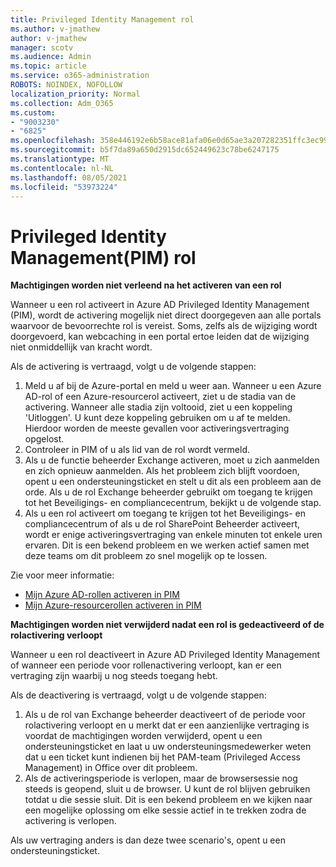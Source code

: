 ```yaml
---
title: Privileged Identity Management rol
ms.author: v-jmathew
author: v-jmathew
manager: scotv
ms.audience: Admin
ms.topic: article
ms.service: o365-administration
ROBOTS: NOINDEX, NOFOLLOW
localization_priority: Normal
ms.collection: Adm_O365
ms.custom:
- "9003230"
- "6825"
ms.openlocfilehash: 358e446192e6b58ace81afa06e0d65ae3a207282351ffc3ec9975a24779951fb
ms.sourcegitcommit: b5f7da89a650d2915dc652449623c78be6247175
ms.translationtype: MT
ms.contentlocale: nl-NL
ms.lasthandoff: 08/05/2021
ms.locfileid: "53973224"
---
```

# <a name="privileged-identity-managementpim-role"></a>Privileged Identity Management(PIM) rol

**Machtigingen worden niet verleend na het activeren van een rol**

Wanneer u een rol activeert in Azure AD Privileged Identity Management (PIM), wordt de activering mogelijk niet direct doorgegeven aan alle portals waarvoor de bevoorrechte rol is vereist. Soms, zelfs als de wijziging wordt doorgevoerd, kan webcaching in een portal ertoe leiden dat de wijziging niet onmiddellijk van kracht wordt.

Als de activering is vertraagd, volgt u de volgende stappen:

1. Meld u af bij de Azure-portal en meld u weer aan. Wanneer u een Azure AD-rol of een Azure-resourcerol activeert, ziet u de stadia van de activering. Wanneer alle stadia zijn voltooid, ziet u een koppeling 'Uitloggen'. U kunt deze koppeling gebruiken om u af te melden. Hierdoor worden de meeste gevallen voor activeringsvertraging opgelost.
2. Controleer in PIM of u als lid van de rol wordt vermeld.
3. Als u de functie beheerder Exchange activeren, moet u zich aanmelden en zich opnieuw aanmelden. Als het probleem zich blijft voordoen, opent u een ondersteuningsticket en stelt u dit als een probleem aan de orde. Als u de rol Exchange beheerder gebruikt om toegang te krijgen tot het Beveiligings- en compliancecentrum, bekijkt u de volgende stap.
4. Als u een rol activeert om toegang te krijgen tot het Beveiligings- en compliancecentrum of als u de rol SharePoint Beheerder activeert, wordt er enige activeringsvertraging van enkele minuten tot enkele uren ervaren. Dit is een bekend probleem en we werken actief samen met deze teams om dit probleem zo snel mogelijk op te lossen.

Zie voor meer informatie:

- [Mijn Azure AD-rollen activeren in PIM](https://docs.microsoft.com/azure/active-directory/privileged-identity-management/pim-how-to-activate-role?WT.mc_id=Portal-Microsoft_Azure_Support "https://docs.microsoft.com/azure/active-directory/privileged-identity-management/pim-how-to-activate-role?wt.mc_id=portal-microsoft_azure_support")
- [Mijn Azure-resourcerollen activeren in PIM](https://docs.microsoft.com/azure/active-directory/privileged-identity-management/pim-resource-roles-activate-your-roles?WT.mc_id=Portal-Microsoft_Azure_Support "https://docs.microsoft.com/azure/active-directory/privileged-identity-management/pim-resource-roles-activate-your-roles?wt.mc_id=portal-microsoft_azure_support")

**Machtigingen worden niet verwijderd nadat een rol is gedeactiveerd of de rolactivering verloopt**

Wanneer u een rol deactiveert in Azure AD Privileged Identity Management of wanneer een periode voor rollenactivering verloopt, kan er een vertraging zijn waarbij u nog steeds toegang hebt.

Als de deactivering is vertraagd, volgt u de volgende stappen:

1. Als u de rol van Exchange beheerder deactiveert of de periode voor rolactivering verloopt en u merkt dat er een aanzienlijke vertraging is voordat de machtigingen worden verwijderd, opent u een ondersteuningsticket en laat u uw ondersteuningsmedewerker weten dat u een ticket kunt indienen bij het PAM-team (Privileged Access Management) in Office over dit probleem.
2. Als de activeringsperiode is verlopen, maar de browsersessie nog steeds is geopend, sluit u de browser. U kunt de rol blijven gebruiken totdat u die sessie sluit. Dit is een bekend probleem en we kijken naar een mogelijke oplossing om elke sessie actief in te trekken zodra de activering is verlopen.

Als uw vertraging anders is dan deze twee scenario's, opent u een ondersteuningsticket.
